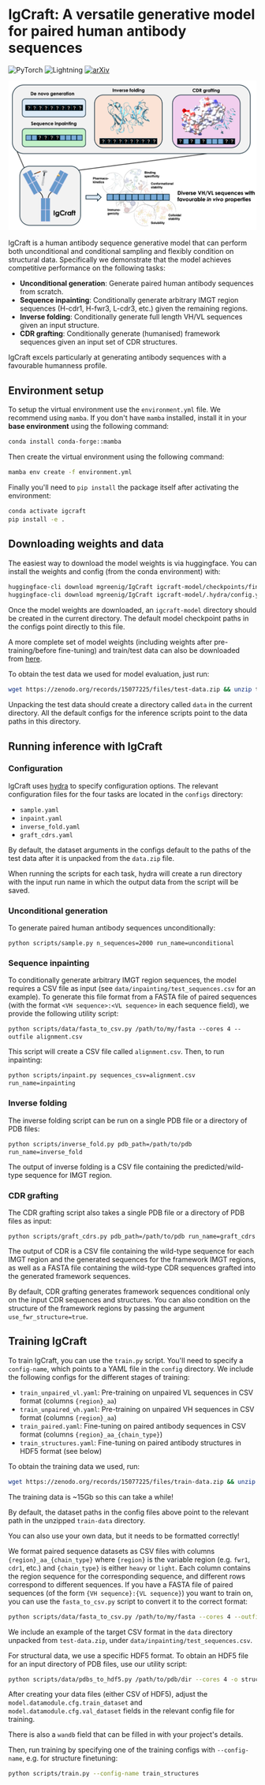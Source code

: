 # IgCraft: A versatile generative model for paired human antibody sequences

![PyTorch](https://img.shields.io/badge/PyTorch-red?logo=pytorch&logoColor=white)
![Lightning](https://img.shields.io/badge/Lightning-792ee5?logo=lightning&logoColor=white)
[![arXiv](https://img.shields.io/badge/arXiv-2503.19821-b31b1b)](https://arxiv.org/abs/2503.19821)

![schematic](images/schematic.png)

IgCraft is a human antibody sequence generative model that can perform both unconditional and conditional sampling
and flexibly condition on structural data. Specifically we demonstrate that the model achieves competitive performance
on the following tasks:

- **Unconditional generation**: Generate paired human antibody sequences from scratch.
- **Sequence inpainting**: Conditionally generate arbitrary IMGT region sequences (H-cdr1, H-fwr3, L-cdr3, etc.) given the remaining regions.
- **Inverse folding**: Conditionally generate full length VH/VL sequences given an input structure.
- **CDR grafting**: Conditionally generate (humanised) framework sequences given an input set of CDR structures.

IgCraft excels particularly at generating antibody sequences with a favourable humanness profile.

## Environment setup

To setup the virtual environment use the `environment.yml` file. We recommend using `mamba`. If you don't have
`mamba` installed, install it in your **base environment** using the following command:

```bash
conda install conda-forge::mamba
```

Then create the virtual environment using the following command:

```bash
mamba env create -f environment.yml
```

Finally you'll need to `pip install` the package itself after activating the environment:

```bash
conda activate igcraft
pip install -e .
```

## Downloading weights and data

The easiest way to download the model weights is via huggingface. You can install the weights and config
(from the conda environment) with:

```bash
huggingface-cli download mgreenig/IgCraft igcraft-model/checkpoints/final.ckpt --local-dir .
huggingface-cli download mgreenig/IgCraft igcraft-model/.hydra/config.yaml --local-dir .
````

Once the model weights are downloaded, an `igcraft-model` directory should be created in the current 
directory. The default model checkpoint paths in the configs point directly to this file. 

A more complete set of model weights (including weights after pre-training/before fine-tuning) 
and train/test data can also be downloaded from [here](https://zenodo.org/records/15077225).

To obtain the test data we used for model evaluation, just run:

```bash
wget https://zenodo.org/records/15077225/files/test-data.zip && unzip test-data.zip
```

Unpacking the test data should create a directory called `data` in the current directory.
All the default configs for the inference scripts point to the data paths in this directory.

## Running inference with IgCraft

### Configuration

IgCraft uses [hydra](https://hydra.cc) to specify configuration options. The relevant configuration
files for the four tasks are located in the `configs` directory:

- `sample.yaml`
- `inpaint.yaml`
- `inverse_fold.yaml`
- `graft_cdrs.yaml`

By default, the dataset arguments in the configs default to the paths of the test data after it is unpacked
from the `data.zip` file.

When running the scripts for each task, hydra will create a run directory with the input run name 
in which the output data from the script will be saved. 

### Unconditional generation

To generate paired human antibody sequences unconditionally:

```
python scripts/sample.py n_sequences=2000 run_name=unconditional
```

### Sequence inpainting

To conditionally generate arbitrary IMGT region sequences, the model requires a CSV file as input (see `data/inpainting/test_sequences.csv` 
for an example). To generate this file format from a FASTA file of paired sequences (with the format `<VH sequence>:<VL sequence>` in
each sequence field), we provide the following utility script:

```
python scripts/data/fasta_to_csv.py /path/to/my/fasta --cores 4 --outfile alignment.csv
```

This script will create a CSV file called `alignment.csv`. Then, to run inpainting:

```
python scripts/inpaint.py sequences_csv=alignment.csv run_name=inpainting
```

### Inverse folding

The inverse folding script can be run on a single PDB file or a directory of PDB files:

``` 
python scripts/inverse_fold.py pdb_path=/path/to/pdb run_name=inverse_fold
```

The output of inverse folding is a CSV file containing the predicted/wild-type sequence for IMGT region.

### CDR grafting

The CDR grafting script also takes a single PDB file or a directory of PDB files as input:

```
python scripts/graft_cdrs.py pdb_path=/path/to/pdb run_name=graft_cdrs
```

The output of CDR is a CSV file containing the wild-type sequence for each IMGT region and the generated
sequences for the framework IMGT regions, as well as a FASTA file containing the wild-type CDR sequences
grafted into the generated framework sequences.

By default, CDR grafting generates framework sequences conditional only on the input CDR sequences and structures.
You can also condition on the structure of the framework regions by passing the argument `use_fwr_structure=true`.

## Training IgCraft

To train IgCraft, you can use the `train.py` script. You'll need to specify a `config-name`, which points
to a YAML file in the `config` directory. We include the following configs for the different stages of training:

- `train_unpaired_vl.yaml`: Pre-training on unpaired VL sequences in CSV format (columns `{region}_aa`)
- `train_unpaired_vh.yaml`: Pre-training on unpaired VH sequences in CSV format (columns `{region}_aa`)
- `train_paired.yaml`: Fine-tuning on paired antibody sequences in CSV format (columns `{region}_aa_{chain_type}`)
- `train_structures.yaml`: Fine-tuning on paired antibody structures in HDF5 format (see below)

To obtain the training data we used, run:

```bash 
wget https://zenodo.org/records/15077225/files/train-data.zip && unzip train-data.zip
```

The training data is ~15Gb so this can take a while!

By default, the dataset paths in the config files above point to the relevant path in the unzipped
`train-data` directory. 

You can also use your own data, but it needs to be formatted correctly!

We format paired sequence datasets as CSV files with columns `{region}_aa_{chain_type}` where `{region}` is the 
variable region (e.g. `fwr1`, `cdr1`, etc.) and `{chain_type}` is either `heavy` or `light`. Each column
contains the region sequence for the corresponding sequence, and different rows correspond to different
sequences. If you have a FASTA file of paired sequences (of the form `{VH sequence}:{VL sequence}`) 
you want to train on, you can use the `fasta_to_csv.py` script to convert it to the correct format:

```bash
python scripts/data/fasta_to_csv.py /path/to/my/fasta --cores 4 --outfile train_sequences.csv
```

We include an example of the target CSV format in the `data` directory unpacked from `test-data.zip`,
under `data/inpainting/test_sequences.csv`.

For structural data, we use a specific HDF5 format. To obtain an HDF5 file for an input directory of PDB files, 
use our utility script:

```bash
python scripts/data/pdbs_to_hdf5.py /path/to/pdb/dir --cores 4 -o structures.hdf5
```

After creating your data files (either CSV of HDF5), adjust the `model.datamodule.cfg.train_dataset` 
and `model.datamodule.cfg.val_dataset` fields in the relevant config file for training.

There is also a `wandb` field that can be filled in with your project's details.

Then, run training by specifying one of the training configs with `--config-name`, e.g. for structure finetuning:

```bash
python scripts/train.py --config-name train_structures
```

